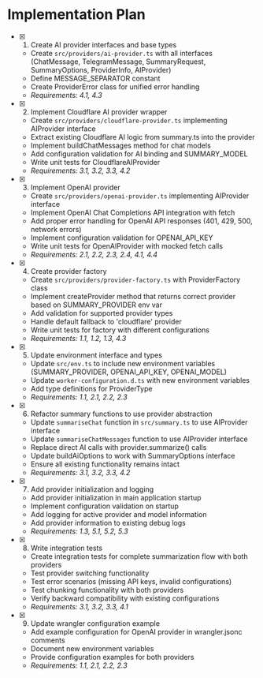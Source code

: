 # Implementation Plan

- [x] 1. Create AI provider interfaces and base types
  - Create `src/providers/ai-provider.ts` with all interfaces (ChatMessage, TelegramMessage, SummaryRequest, SummaryOptions, ProviderInfo, AIProvider)
  - Define MESSAGE_SEPARATOR constant
  - Create ProviderError class for unified error handling
  - _Requirements: 4.1, 4.3_

- [x] 2. Implement Cloudflare AI provider wrapper
  - Create `src/providers/cloudflare-provider.ts` implementing AIProvider interface
  - Extract existing Cloudflare AI logic from summary.ts into the provider
  - Implement buildChatMessages method for chat models
  - Add configuration validation for AI binding and SUMMARY_MODEL
  - Write unit tests for CloudflareAIProvider
  - _Requirements: 3.1, 3.2, 3.3, 4.2_

- [x] 3. Implement OpenAI provider
  - Create `src/providers/openai-provider.ts` implementing AIProvider interface
  - Implement OpenAI Chat Completions API integration with fetch
  - Add proper error handling for OpenAI API responses (401, 429, 500, network errors)
  - Implement configuration validation for OPENAI_API_KEY
  - Write unit tests for OpenAIProvider with mocked fetch calls
  - _Requirements: 2.1, 2.2, 2.3, 2.4, 4.1, 4.4_

- [x] 4. Create provider factory
  - Create `src/providers/provider-factory.ts` with ProviderFactory class
  - Implement createProvider method that returns correct provider based on SUMMARY_PROVIDER env var
  - Add validation for supported provider types
  - Handle default fallback to 'cloudflare' provider
  - Write unit tests for factory with different configurations
  - _Requirements: 1.1, 1.2, 1.3, 4.3_

- [x] 5. Update environment interface and types
  - Update `src/env.ts` to include new environment variables (SUMMARY_PROVIDER, OPENAI_API_KEY, OPENAI_MODEL)
  - Update `worker-configuration.d.ts` with new environment variables
  - Add type definitions for ProviderType
  - _Requirements: 1.1, 2.1, 2.2, 2.3_

- [x] 6. Refactor summary functions to use provider abstraction
  - Update `summariseChat` function in `src/summary.ts` to use AIProvider interface
  - Update `summariseChatMessages` function to use AIProvider interface
  - Replace direct AI calls with provider.summarize() calls
  - Update buildAiOptions to work with SummaryOptions interface
  - Ensure all existing functionality remains intact
  - _Requirements: 3.1, 3.2, 3.3, 4.2_

- [x] 7. Add provider initialization and logging
  - Add provider initialization in main application startup
  - Implement configuration validation on startup
  - Add logging for active provider and model information
  - Add provider information to existing debug logs
  - _Requirements: 1.3, 5.1, 5.2, 5.3_

- [x] 8. Write integration tests
  - Create integration tests for complete summarization flow with both providers
  - Test provider switching functionality
  - Test error scenarios (missing API keys, invalid configurations)
  - Test chunking functionality with both providers
  - Verify backward compatibility with existing configurations
  - _Requirements: 3.1, 3.2, 3.3, 4.1_

- [x] 9. Update wrangler configuration example
  - Add example configuration for OpenAI provider in wrangler.jsonc comments
  - Document new environment variables
  - Provide configuration examples for both providers
  - _Requirements: 1.1, 2.1, 2.2, 2.3_